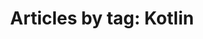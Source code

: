 ---
layout: blog_by_tag
title: 'Articles by tag: Kotlin'
backgrounds:
- https://3.bp.blogspot.com/-PdCh8Og8ZQk/WChV-XMC1WI/AAAAAAAAFxY/BERQzOaWBtg3qxwXhfd3lE30vK7Zqi7RACPcB/s1600/IMG\_1252.JPG
tag: kotlin
permalink: /archive/tag/kotlin/
---